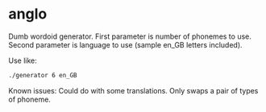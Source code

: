 # anglo

Dumb wordoid generator.
First parameter is number of phonemes to use.
Second parameter is language to use (sample en_GB letters included).

Use like:
```bash
./generator 6 en_GB
```

Known issues: Could do with some translations. Only swaps a pair of types of phoneme.
